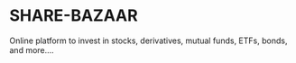# SHARE-BAZAAR
Online platform to invest in stocks, derivatives, mutual funds, ETFs, bonds, and more....

